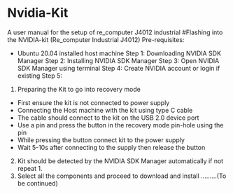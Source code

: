 # Nvidia-Kit
A user manual for the setup of re_computer J4012 industrial 
#Flashing into the NVIDIA-kit (Re_computer Industrial J4012)
Pre-requisites:
- Ubuntu 20.04 installed host machine
Step 1:
Downloading NVIDIA SDK Manager
Step 2: 
Installing NVIDIA SDK Manager
Step 3:
Open NVIDIA SDK Manager using terminal 
Step 4:
Create NVIDIA account or login if existing
Step 5:
1. Preparing the Kit to go into recovery mode
- First ensure the kit is not connected to power supply
- Connecting the Host machine with the kit using type C cable
- The cable should connect to the kit on the USB 2.0 device port
- Use a pin and press the button in the recovery mode pin-hole using the pin
- While pressing the button connect kit to the power supply
- Wait 5-10s after connecting to the supply then release the button
2. Kit should be detected by the NVIDIA SDK Manager automatically if not repeat 1.
3. Select all the components and proceed to download and install
.........(To be continued) 

